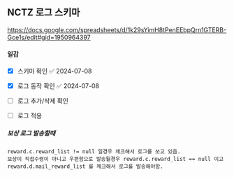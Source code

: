 

## NCTZ 로그 스키마
https://docs.google.com/spreadsheets/d/1k29sYimH8tPenEEbpQrn1GTERB-Gce1s/edit#gid=1950964397


#### 일감
- [x] 스키마 확인 ✅ 2024-07-08
- [x] 로그 동작 확인 ✅ 2024-07-08
- [ ] 로그 추가/삭제 확인
- [ ] 로그 적용



##### 보상 로그 발송할때

```
reward.c.reward_list != null 일경우 체크해서 로그를 쏘고 있음.
보상이 직접수령이 아니고 우편함으로 발송될경우 reward.c.reward_list == null 이고
reward.d.mail_reward_list 를 체크해서 로그를 발송해야함.
```
